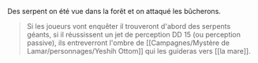 Des serpent on été vue dans la forêt et on attaqué les bûcherons.
> Si les joueurs vont enquêter il trouveront d'abord des serpents géants, si il réussissent un jet de perception DD 15 (ou perception passive), ils entreverront l'ombre de [[Campagnes/Mystère de Lamar/personnages/Yeshih Ottom]] qui les guideras vers [[la mare]].